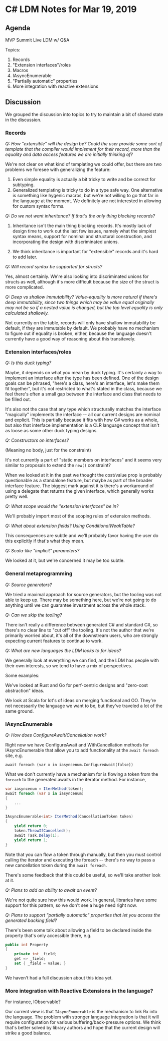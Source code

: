 
# C# LDM Notes for Mar 19, 2019

## Agenda

MVP Summit Live LDM w/ Q&A

Topics:

1. Records
2. "Extension interfaces"/roles
3. Macros
4. IAsyncEnumerable
5. "Partially automatic" properties
6. More integration with reactive extensions

## Discussion

We grouped the discussion into topics to try to maintain a bit of shared
state in the discussion.

### Records

*Q: How "extensible" will the design be? Could the user provide some sort of
template that the compiler would implement for their record, more than the
equality and data access features we are initially thinking of?*

We're not clear on what kind of templating we could offer, but there are two
problems we foresee with generalizing the feature:

1. Even simple equality is actually a bit tricky to write and be correct for
   subtyping.
2. Generalized templating is tricky to do in a type safe way. One alternative
   is something like hygenic macros, but we're not willing to go that far in
   the language at the moment. We definitely are not interested in allowing
   for custom syntax forms.

*Q: Do we not want inheritance? If that's the only thing blocking records?*

1. Inheritance isn't the main thing blocking records. It's mostly lack of
   design time to work out the last few issues, namely what the simplest
   syntax means, support for nominal and structural construction, and
   incorporating the design with discriminated unions.

1. We think inheritance is important for "extensible" records and it's hard to
   add later.

*Q: Will record syntax be supported for structs?*

Yes, almost certainly. We're also looking into discriminated unions for structs
as well, although it's more difficult because the size of the struct is more
complicated.

*Q: Deep vs shallow immutability? Value-equality is more natural if there's
deep immutability, since two things which may be value equal originally may
not be so if a nested value is changed, but the top level equality is only
calculated shallowly.*

Not currently on the table, records will only have shallow immutability be
default, if they are immutable by default. We probably have no mechanism
to figure out if equality is broken, either, because the language doesn't
currently have a good way of reasoning about this transitevely.


### Extension interfaces/roles

*Q: Is this duck typing?*

Maybe, it depends on what you mean by duck typing. It's certainly a way
to implement an interface after the type has been defined. One of the
design goals can be phrased, "here's a class, here's an interface, let's make
them fit together", but it's not restricted to what's stated in the class,
because we feel there's often a small gap between the interface and class that
needs to be filled out.

It's also not the case that any type which structurally matches the interface
"magically" implements the interface -- all our current designs are nominal
and explicit. This is partially because it fits with how C# works as a whole,
but also that interface implementation is a CLR language concept that isn't
as loose as some other duck typing designs.

*Q: Constructors on interfaces?*

(Meaning no body, just for the constraint)

It's not currently a part of "static members on interfaces" and it
seems very similar to proposals to extend the `new()` constraint?

When we looked at it in the past we thought the cost/value prop is probably
questionable as a standalone feature, but maybe as part of the broader
interface feature. The biggest mark against it is there's a workaround
of using a delegate that returns the given interface, which generally
works pretty well.


*Q: What scope would the "extension interfaces" be in?*

We'll probably import most of the scoping rules of extension methods.

*Q: What about extension fields? Using ConditionalWeakTable?*

This consequences are subtle and we'll probably favor having the user
do this explicitly if that's what they mean.

*Q: Scala-like "implicit" parameters?*

We looked at it, but we're concerned it may be too subtle.

### General metaprogramming

*Q: Source generators?*

We tried a maximal approach for source generators, but the tooling was not
able to keep up. There may be something here, but we're not going to do
anything until we can guarantee investment across the whole stack.

*Q: Can we skip the tooling?*

There isn't really a difference between generated C# and standard C#, so
there's no clear line to "cut off" the tooling. It's not the author that
we're primarily worried about, it's all of the downstream users, who are
strongly expecting current features to continue to work.

*Q: What are new languages the LDM looks to for ideas?*

We generally look at everything we can find, and the LDM has people with
their own interests, so we tend to have a mix of perspectives.

Some examples:

We've looked at Rust and Go for perf-centric designs and "zero-cost abstraction"
ideas.

We look at Scala for lot's of ideas on merging functional and OO. They're not
necessarily the language we want to be, but they've traveled a lot of the
same ground.

### IAsyncEnumerable

*Q: How does ConfigureAwait/Cancellation work?*

Right now we have ConfigureAwait and WithCancellation methods for
IAsyncEnumerable that allow you to add functionality at the `await foreach`
site, e.g.

`await foreach (var x in iasyncenum.ConfigureAwait(false))`

What we don't currently have a mechanism for is flowing a token from the
`foreach` to the generated awaits in the iterator method. For instance,

```C#
var iasyncenum = IterMethod(token);
await foreach (var x in iasyncenum)
{
    ...
}

IAsyncEnumerable<int> IterMethod(CancellationToken token)
{
    yield return 0;
    token.ThrowIfCancelled();
    await Task.Delay(1);
    yield return 1;
}
```

Note that you can flow a token through manually, but then you must control
calling the iterator and executing the foreach -- there's no way to pass
a new cancellation token during the `await foreach`.

There's some feedback that this could be useful, so we'll take another
look at it.

*Q: Plans to add an ability to await an event?*

We're not quite sure how this would work. In general, libraries have
some support for this pattern, so we don't see a huge need right now.

*Q: Plans to support "partially automatic" properties that let you
access the generated backing field?*

There's been some talk about allowing a field to be declared inside
the property that's only accessible there, e.g.

```C#
public int Property
{
    private int _field;
    get => _field;
    set { _field = value; }
}
```

We haven't had a full discussion about this idea yet.

### More integration with Reactive Extensions in the language?

For instance, IObservable?

Our current view is that `IAsyncEnumerable` is the mechanism to link Rx into
the language. The problem with stronger language integration is that it will
require configuration for various buffering/back-pressure options. We think
that's better solved by library authors and hope that the current design
will strike a good balance.
